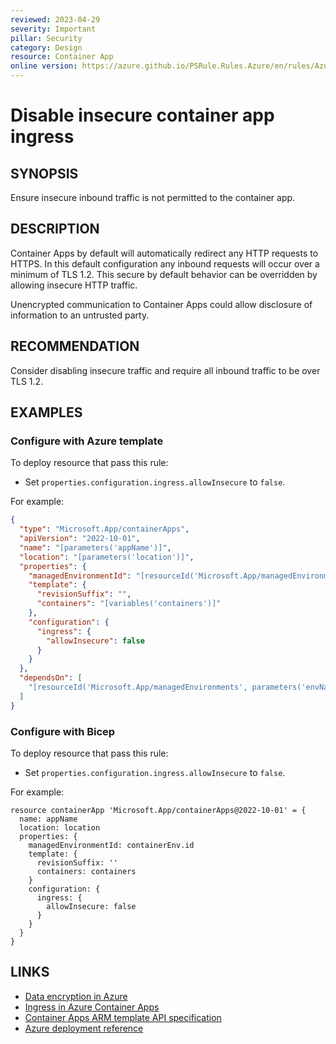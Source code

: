 ```yaml
---
reviewed: 2023-04-29
severity: Important
pillar: Security
category: Design
resource: Container App
online version: https://azure.github.io/PSRule.Rules.Azure/en/rules/Azure.ContainerApp.Insecure/
---
```


# Disable insecure container app ingress

## SYNOPSIS

Ensure insecure inbound traffic is not permitted to the container app.

## DESCRIPTION

Container Apps by default will automatically redirect any HTTP requests to HTTPS.
In this default configuration any inbound requests will occur over a minimum of TLS 1.2.
This secure by default behavior can be overridden by allowing insecure HTTP traffic.

Unencrypted communication to Container Apps could allow disclosure of information to an untrusted party.

## RECOMMENDATION

Consider disabling insecure traffic and require all inbound traffic to be over TLS 1.2.

## EXAMPLES

### Configure with Azure template

To deploy resource that pass this rule:

- Set `properties.configuration.ingress.allowInsecure` to `false`.

For example:

```json
{
  "type": "Microsoft.App/containerApps",
  "apiVersion": "2022-10-01",
  "name": "[parameters('appName')]",
  "location": "[parameters('location')]",
  "properties": {
    "managedEnvironmentId": "[resourceId('Microsoft.App/managedEnvironments', parameters('envName'))]",
    "template": {
      "revisionSuffix": "",
      "containers": "[variables('containers')]"
    },
    "configuration": {
      "ingress": {
        "allowInsecure": false
      }
    }
  },
  "dependsOn": [
    "[resourceId('Microsoft.App/managedEnvironments', parameters('envName'))]"
  ]
}
```

### Configure with Bicep

To deploy resource that pass this rule:

- Set `properties.configuration.ingress.allowInsecure` to `false`.

For example:

```bicep
resource containerApp 'Microsoft.App/containerApps@2022-10-01' = {
  name: appName
  location: location
  properties: {
    managedEnvironmentId: containerEnv.id
    template: {
      revisionSuffix: ''
      containers: containers
    }
    configuration: {
      ingress: {
        allowInsecure: false
      }
    }
  }
}
```

## LINKS

- [Data encryption in Azure](https://learn.microsoft.com/azure/architecture/framework/security/design-storage-encryption#data-in-transit)
- [Ingress in Azure Container Apps](https://learn.microsoft.com/azure/container-apps/ingress-overview#configuration)
- [Container Apps ARM template API specification](https://learn.microsoft.com/azure/container-apps/azure-resource-manager-api-spec?tabs=arm-template)
- [Azure deployment reference](https://learn.microsoft.com/azure/templates/microsoft.app/containerapps)
